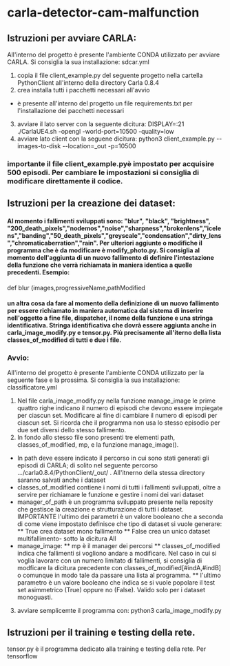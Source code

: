 # carla-detector-cam-malfunction

## Istruzioni per avviare CARLA:
All'interno del progetto è  presente l'ambiente CONDA utilizzato per avviare CARLA. Si consiglia la sua installazione: sdcar.yml
1) copia il file client_example.py del seguente progetto nella cartella PythonClient all'interno della directory Carla 0.8.4
2) crea installa tutti i pacchetti necessari all'avvio
  * è presente all'interno del progetto un file requirements.txt  per l'installazione dei pacchetti necessari
3) avviare il lato server con la seguente dicitura:
DISPLAY=:21 ./CarlaUE4.sh -opengl -world-port=10500 -quality=low
4) avviare lato client con la seguene dicitura:
python3 client_example.py --images-to-disk --location=_out -p=10500
### importante il file client_example.pyè impostato per acquisire 500 episodi. Per cambiare le impostazioni si consiglia di modificare direttamente il codice.

## Istruzioni per la creazione dei dataset:

#### Al momento i fallimenti sviluppati sono: "blur", "black", "brightness",  "200_death_pixels","nodemos","noise","sharpness","brokenlens","icelens","banding","50_death_pixels","greyscale","condensation","dirty_lens","chromaticaberration","rain". Per ulteriori aggiunte o modifiche il programma che è da modificare è modify_photo.py. Si consiglia al momento dell'aggiunta di un nuovo fallimento di definire l'intestazione della funzione che verrà richiamata in maniera identica a quelle precedenti. Esempio:
def blur (images,progressiveName,pathModified
#### un altra cosa da fare al momento della definizione di un nuovo fallimento per essere richiamato in maniera automatica dal sistema di inserire nell'oggetto a fine file, dispatcher, il nome della funzione e una stringa identificativa. Stringa identificativa che dovrà essere aggiunta anche in carla_image_modify.py e tensor.py. Più precisamente all'iterno della lista classes_of_modified di tutti e due i file.

### Avvio:

All'interno del progetto è  presente l'ambiente CONDA utilizzato per la seguente fase e la prossima. Si consiglia la sua installazione: classificatore.yml

1) Nel file carla_image_modify.py  nella funzione manage_image le prime quattro righe indicano il numero di episodi che devono essere impiegate per ciascun set. Modificare al fine di cambiare il numero di episodi per ciascun set.  Si ricorda che il programma non usa lo stesso  episodio per due set diversi dello stesso fallimento.
2) In fondo allo stesso file sono presenti tre elementi path, classes_of_modified,  mp, e la funzione manage_image().
  * In path  deve essere indicato il percorso in cui sono stati generati gli episodi di CARLA; di solito nel seguente percorso .../carla0.8.4/PythonClient/_out/ . All'itnerno della stessa directory saranno salvati anche i dataset
  * classes_of_modified contiene i nomi di tutti i fallimenti sviluppati, oltre a  servire per richiamare le funzione e gestire i nomi dei vari dataset
  * manager_of_path è un programma sviluppato presente nella reposity che gestisce la creazione e strutturazione di tutti i dataset. IMPORTANTE l'ultimo dei parametri è un valore booleano che a seconda di come viene impostato definisce che tipo  di dataset si vuole generare:
    ** True crea dataset mono fallimento
    ** False crea un unico dataset multifallimento- sotto la dicitura All
  * manage_image: 
      **  mp è il manager dei percorsi
      ** classes_of_modified indica che fallimenti si vogliono andare a modificare. Nel caso in cui  si voglia lavorare con un numero limitato di fallimenti, si consiglia di modficare la dicitura precedente con classes_of_modified[#indA,#indB] o comunque in modo tale da passare una lista al programma.
      ** l'ultimo parametro è un valore booleano che indica se si vuole popolare il test set asimmetrico (True) oppure no (False). Valido solo per i dataset monoguasti.
 3) avviare semplicemte il programma con: 
 python3 carla_image_modify.py
 
 ## Istruzioni per il training e testing della rete.
tensor.py è il programma dedicato alla training e testing della rete.
Per tensorflow 
